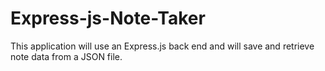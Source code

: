 # Express-js-Note-Taker
This application will use an Express.js back end and will save and retrieve note data from a JSON file.
